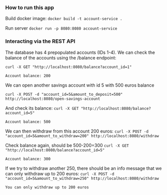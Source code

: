 ### How to run this app

Build docker image:
`docker build -t account-service .`

Run server
`docker run -p 8080:8080 account-service`

### Interacting via the REST API

The database has 4 prepopulated accounts (IDs 1-4). 
We can check the balance of the accounts using the /balance endpoint:

`curl -X GET "http://localhost:8080/balance?account_id=1"`

`Account balance: 200`

We can open another savings account with id 5 with 500 euros balance

`curl -X POST -d "account_id=5&amount_to_deposit=500" http://localhost:8080/open-savings-account`

And check its balance:
`curl -X GET "http://localhost:8080/balance?account_id=5"`

`Account balance: 500`

We can then withdraw from this account 200 euros:
`curl -X POST -d "account_id=5&amount_to_withdraw=200" http://localhost:8080/withdraw`


Check balance again, should be 500-200=300
`curl -X GET "http://localhost:8080/balance?account_id=5"`

`Account balance: 300`

If we try to withdraw another 250, there should be an info message that we can only withdraw up to 200 euros:
`curl -X POST -d "account_id=5&amount_to_withdraw=250" http://localhost:8080/withdraw`

`You can only withdraw up to 200 euros`